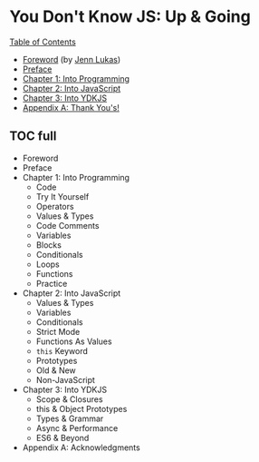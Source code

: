 # You Don't Know JS: Up & Going

[Table of Contents](toc.md)

* [Foreword](foreword.md) (by [Jenn Lukas](http://jennlukas.com))
* [Preface](../preface.md)
* [Chapter 1: Into Programming](ch1.md)
* [Chapter 2: Into JavaScript](ch2.md)
* [Chapter 3: Into YDKJS](ch3.md)
* [Appendix A: Thank You's!](apA.md)

## TOC full

* Foreword
* Preface
* Chapter 1: Into Programming
  * Code
  * Try It Yourself
  * Operators
  * Values & Types
  * Code Comments
  * Variables
  * Blocks
  * Conditionals
  * Loops
  * Functions
  * Practice
* Chapter 2: Into JavaScript
  * Values & Types
  * Variables
  * Conditionals
  * Strict Mode
  * Functions As Values
  * `this` Keyword
  * Prototypes
  * Old & New
  * Non-JavaScript
* Chapter 3: Into YDKJS
  * Scope & Closures
  * this & Object Prototypes
  * Types & Grammar
  * Async & Performance
  * ES6 & Beyond
* Appendix A: Acknowledgments
